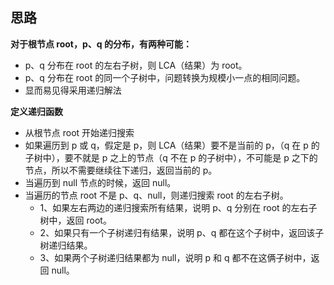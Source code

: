 ## 思路

**对于根节点 root，p、q 的分布，有两种可能：**

-   p、q 分布在 root 的左右子树，则 LCA（结果）为 root。
-   p、q 分布在 root 的同一个子树中，问题转换为规模小一点的相同问题。
-   显而易见得采用递归解法

**定义递归函数**

-   从根节点 root 开始递归搜索
-   如果遍历到 p 或 q，假定是 p，则 LCA（结果）要不是当前的 p，（q 在 p 的子树中），要不就是 p 之上的节点（q 不在 p 的子树中），不可能是 p 之下的节点，所以不需要继续往下递归，返回当前的 p。
-   当遍历到 null 节点的时候，返回 null。
-   当遍历的节点 root 不是 p、q、null，则递归搜索 root 的左右子树。
    -   1、如果左右两边的递归搜索所有结果，说明 p、q 分别在 root 的左右子树中，返回 root。
    -   2、如果只有一个子树递归有结果，说明 p、q 都在这个子树中，返回该子树递归结果。
    -   3、如果两个子树递归结果都为 null，说明 p 和 q 都不在这俩子树中，返回 null。
